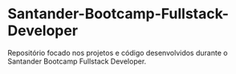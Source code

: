 # Santander-Bootcamp-Fullstack-Developer
Repositório focado nos projetos e código desenvolvidos durante o Santander Bootcamp Fullstack Developer.

